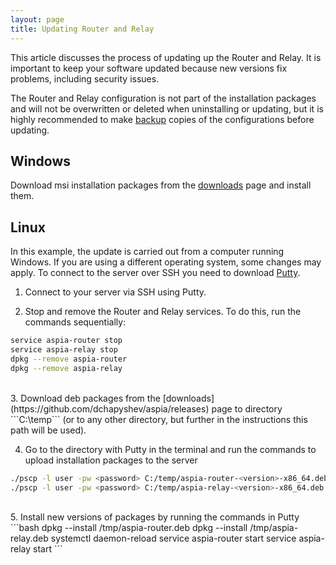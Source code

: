 ```yaml
---
layout: page
title: Updating Router and Relay
---
```


This article discusses the process of updating up the Router and Relay. It is important to keep your software updated because new versions fix problems, including security issues.

The Router and Relay configuration is not part of the installation packages and will not be overwritten or deleted when uninstalling or updating, but it is highly recommended to make [backup](/docs/backup-router-and-relay) copies of the configurations before updating.

## Windows
Download msi installation packages from the [downloads](https://github.com/dchapyshev/aspia/releases) page and install them.

## Linux
In this example, the update is carried out from a computer running Windows. If you are using a different operating system, some changes may apply.
To connect to the server over SSH you need to download [Putty](https://www.putty.org).

1. Connect to your server via SSH using Putty.

2. Stop and remove the Router and Relay services. To do this, run the commands sequentially:
```bash
service aspia-router stop
service aspia-relay stop
dpkg --remove aspia-router
dpkg --remove aspia-relay
```
<br/>
3. Download deb packages from the [downloads](https://github.com/dchapyshev/aspia/releases) page to directory ```C:\temp``` (or to any other directory, but further in the instructions this path will be used).

4. Go to the directory with Putty in the terminal and run the commands to upload installation packages to the server
```bash
./pscp -l user -pw <password> C:/temp/aspia-router-<version>-x86_64.deb <user_name>@<address>:/tmp/aspia-router.deb
./pscp -l user -pw <password> C:/temp/aspia-relay-<version>-x86_64.deb <user_name>@<address>:/tmp/aspia-relay.deb
```
<br/>
5. Install new versions of packages by running the commands in Putty
```bash
dpkg --install /tmp/aspia-router.deb
dpkg --install /tmp/aspia-relay.deb
systemctl daemon-reload
service aspia-router start
service aspia-relay start
```
